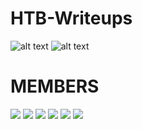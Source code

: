 # HTB-Writeups
![alt text](https://github.com/netcatus/HTB-Writeups/blob/master/image/ncus.png "header")
![alt text](https://www.hackthebox.eu/badge/team/image/188 "rank")

# MEMBERS
![](https://www.hackthebox.eu/badge/image/3494)
![](https://www.hackthebox.eu/badge/image/14319)
![](https://www.hackthebox.eu/badge/image/2426)
![](https://www.hackthebox.eu/badge/image/10777)
![](https://www.hackthebox.eu/badge/image/10609)
![](https://www.hackthebox.eu/badge/image/11287)
![]()
![]()
